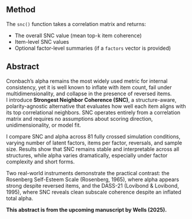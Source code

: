 ## Method

The `snc()` function takes a correlation matrix and returns:

- The overall SNC value (mean top-k item coherence)
- Item-level SNC values
- Optional factor-level summaries (if a `factors` vector is provided)

## Abstract

Cronbach’s alpha remains the most widely used metric for internal consistency, yet it is well known to inflate with item count, fail under multidimensionality, and collapse in the presence of reversed items.  
I introduce **Strongest Neighbor Coherence (SNC)**, a structure-aware, polarity-agnostic alternative that evaluates how well each item aligns with its top correlational neighbors. SNC operates entirely from a correlation matrix and requires no assumptions about scoring direction, unidimensionality, or model fit.

I compare SNC and alpha across 81 fully crossed simulation conditions, varying number of latent factors, items per factor, reversals, and sample size. Results show that SNC remains stable and interpretable across all structures, while alpha varies dramatically, especially under factor complexity and short forms.

Two real-world instruments demonstrate the practical contrast: the Rosenberg Self-Esteem Scale (Rosenberg, 1965), where alpha appears strong despite reversed items, and the DASS-21 (Lovibond & Lovibond, 1995), where SNC reveals clean subscale coherence despite an inflated total alpha.

**This abstract is from the upcoming manuscript by Wells (2025).**




